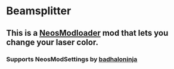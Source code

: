 # Beamsplitter

## This is a [NeosModloader](https://github.com/zkxs/NeosModLoader) mod that lets you change your laser color.

### Supports NeosModSettings by [badhaloninja](https://github.com/badhaloninja)